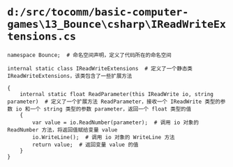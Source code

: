 # `d:/src/tocomm/basic-computer-games\13_Bounce\csharp\IReadWriteExtensions.cs`

```
namespace Bounce;  # 命名空间声明，定义了代码所在的命名空间

internal static class IReadWriteExtensions  # 定义了一个静态类 IReadWriteExtensions，该类包含了一些扩展方法

{
    internal static float ReadParameter(this IReadWrite io, string parameter)  # 定义了一个扩展方法 ReadParameter，接收一个 IReadWrite 类型的参数 io 和一个 string 类型的参数 parameter，返回一个 float 类型的值
    {
        var value = io.ReadNumber(parameter);  # 调用 io 对象的 ReadNumber 方法，将返回值赋给变量 value
        io.WriteLine();  # 调用 io 对象的 WriteLine 方法
        return value;  # 返回变量 value 的值
    }
}
```